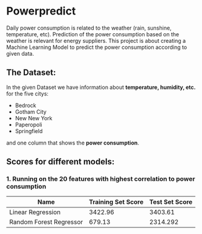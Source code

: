 # Powerpredict
Daily power consumption is related to the weather (rain, sunshine, temperature, etc).
Prediction of the power consumption based on the weather is relevant for energy suppliers.
This project is about creating a Machine Learning Model to predict the power consumption
according to given data.

## The Dataset:
In the given Dataset we have information about **temperature, humidity, etc.** for the five citys:
* Bedrock
* Gotham City
* New New York
* Paperopoli
* Springfield

and one column that shows the **power consumption**.


## Scores for different models:

### 1. Running on the 20 features with highest correlation to power consumption

| Name                    | Training Set Score | Test Set Score |
|-------------------------|-------------------|----------------|
| Linear Regression       | 3422.96           | 3403.61        |
| Random Forest Regressor | 679.13            | 2314.292       |

